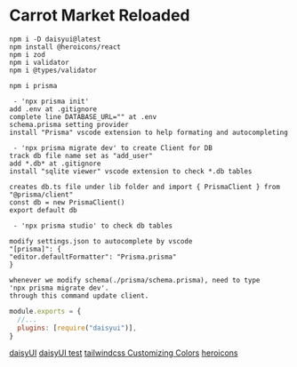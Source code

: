 # Carrot Market Reloaded

```terminal
npm i -D daisyui@latest
npm install @heroicons/react
npm i zod
npm i validator
npm i @types/validator

npm i prisma
```

```prisma setting
 - 'npx prisma init'
add .env at .gitignore
complete line DATABASE_URL="" at .env
schema.prisma setting provider
install "Prisma" vscode extension to help formating and autocompleting

 - 'npx prisma migrate dev' to create Client for DB
track db file name set as "add_user"
add *.db* at .gitignore
install "sqlite viewer" vscode extension to check *.db tables

creates db.ts file under lib folder and import { PrismaClient } from "@prisma/client"
const db = new PrismaClient()
export default db

 - 'npx prisma studio' to check db tables

modify settings.json to autocomplete by vscode
"[prisma]": {
"editor.defaultFormatter": "Prisma.prisma"
}

whenever we modify schema(./prisma/schema.prisma), need to type
'npx prisma migrate dev'. 
through this command update client. 
```

```tailwind.config.js
module.exports = {
  //...
  plugins: [require("daisyui")],
}
```

[daisyUI](https://daisyui.com/docs/install/)
[daisyUI test](https://stackblitz.com/edit/daisyui-nextjs?file=tailwind.config.js)
[tailwindcss Customizing Colors](https://tailwindcss.com/docs/customizing-colors)
[heroicons](https://github.com/tailwindlabs/heroicons)
